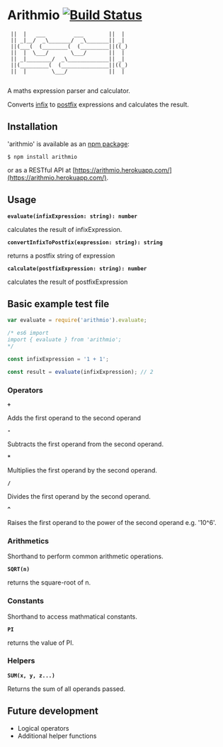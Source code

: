 # Arithmio [![Build Status](https://travis-ci.org/joemaidman/arithmio.svg?branch=master)](https://travis-ci.org/joemaidman/arithmio)

```
 ||  |   ___         ___        ||  |
 || _|__/  _\_______/  _\_______|| _|
 ||(___(  (________(  (_________||((_)
 ||  |  \___/       \___/       ||  |
 || _|________/  _\_____________|| _|
 ||(_________(  (_______________||((_)
 ||  |        \___/             ||  |
 
```
A maths expression parser and calculator. 

Converts [infix](https://en.wikipedia.org/wiki/Infix_notation) to [postfix](https://en.wikipedia.org/wiki/Reverse_Polish_notation) expressions and calculates the result.

## Installation

'arithmio' is available as an [npm package](https://www.npmjs.com/package/arithmio):

    $ npm install arithmio

or as a RESTful API at [https://arithmio.herokuapp.com/](https://arithmio.herokuapp.com/).

## Usage
<b>```evaluate(infixExpression: string): number```</b>

calculates the result of infixExpression. 

<b>```convertInfixToPostfix(expression: string): string```</b>

returns a postfix string of expression

<b>```calculate(postfixExpression: string): number```</b>

calculates the result of postfixExpression

## Basic example test file

```js
var evaluate = require('arithmio').evaluate;  

/* es6 import
import { evaluate } from 'arithmio';
*/

const infixExpression = '1 + 1';

const result = evaluate(infixExpression); // 2
```

### Operators
<b>```+```</b>

Adds the first operand to the second operand

<b>```-```</b>

Subtracts the first operand from the second operand.

<b>```*```</b>

Multiplies the first operand by the second operand.

<b>```/```</b>

Divides the first operand by the second operand.

<b>```^```</b>

Raises the first operand to the power of the second operand e.g. '10^6'.

### Arithmetics
Shorthand to perform common arithmetic operations.

<b>```SQRT(n)```</b>

returns the square-root of n.

### Constants
Shorthand to access mathmatical constants.

<b>```PI```</b>

returns the value of PI.

### Helpers
<b>```SUM(x, y, z...)```</b>

Returns the sum of all operands passed.


## Future development
- Logical operators
- Additional helper functions